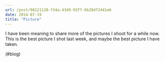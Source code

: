 ```yaml
---
url: /post/98121120-f34a-43d9-93f7-6b28df2441e6
date: 2014-07-19
title: "Picture"
---
```


I have been meaning to share more of the pictures I shoot for a while now. This is the best picture I shot last week, and maybe the best picture I have taken.



(#blog)